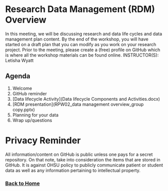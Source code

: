 # Research Data Management (RDM) Overview

In this meeting, we will be discussing research and data life cycles and data management plan content. By the end of the workshop, you will have started on a draft plan that you can modify as you work on your research project. Prior to the meeting, please create a (free) profile on GitHub which is where all the workshop materials can be found online. INSTRUCTOR(S): Letisha Wyatt

## Agenda

1.	Welcome
2.	GitHub reminder 
3.	[Data lifecycle Activity](Data lifecycle Components and Activities.docx)
4.  [RDM presentation](RPW02_data management overview_group copy.pptx)
5.  Planning for your data
6.	Wrap up/questions

# Privacy Reminder
All information/content on GitHub is public unless one pays for a secret repository. On that note, take into consideration the items that are stored in GitHub. It is against OHSU policy to publicly communicate patient or student data as well as any information pertaining to intellectual property.

### [Back to Home](../index)
